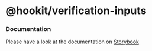 # @hookit/verification-inputs

### Documentation

Please have a look at the documentation on [Storybook](https://hookit-storybook.vercel.app/)
